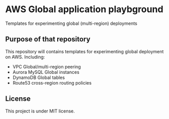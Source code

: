 # AWS Global application playbground 

Templates for experimenting global (multi-region) deployments

## Purpose of that repository 

This repository will contains templates for experimenting global deployment on AWS. Including:

- VPC Global/multi-region peering
- Aurora MySQL Global instances
- DynamoDB Global tables
- Route53 cross-region routing policies

## License 

This project is under MIT license.

